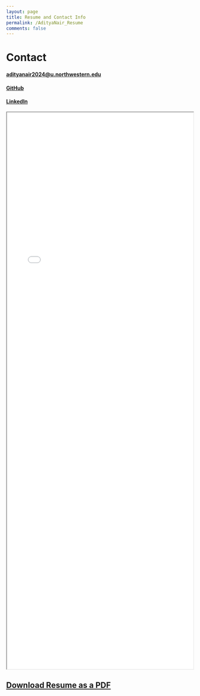 ```yaml
---
layout: page
title: Resume and Contact Info
permalink: /AdityaNair_Resume
comments: false
---
```


# Contact

#### adityanair2024@u.northwestern.edu

#### [GitHub](https://github.com/gogiputtar)

#### [LinkedIn](https://www.linkedin.com/in/aditya-nair-33b166203/) 

<iframe src="_pages/Awesome_CV-15.pdf" width="100%" height="1500px">
</iframe>

## [Download Resume as a PDF](Awesome_CV-15.pdf)

